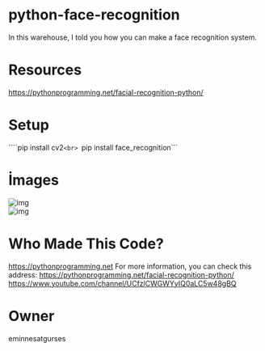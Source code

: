 # python-face-recognition
In this warehouse, I told you how you can make a face recognition system.
# Resources
https://pythonprogramming.net/facial-recognition-python/
# Setup
````pip install cv2```<br>
```pip install face_recognition```<br>
# İmages
![img](img/1.jpg)<br>
![img](img/2.jpg)<br>
# Who Made This Code?
https://pythonprogramming.net
For more information, you can check this address:
https://pythonprogramming.net/facial-recognition-python/
https://www.youtube.com/channel/UCfzlCWGWYyIQ0aLC5w48gBQ
# Owner
eminnesatgurses